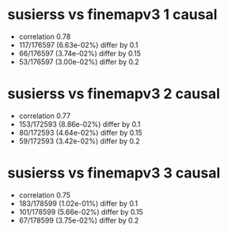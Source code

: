 # susierss vs finemapv3  1 causal

- correlation 0.78
- 117/176597 (6.63e-02%) differ by 0.1
- 66/176597 (3.74e-02%) differ by 0.15
- 53/176597 (3.00e-02%) differ by 0.2


# susierss vs finemapv3  2 causal

- correlation 0.77
- 153/172593 (8.86e-02%) differ by 0.1
- 80/172593 (4.64e-02%) differ by 0.15
- 59/172593 (3.42e-02%) differ by 0.2


# susierss vs finemapv3  3 causal

- correlation 0.75
- 183/178599 (1.02e-01%) differ by 0.1
- 101/178599 (5.66e-02%) differ by 0.15
- 67/178599 (3.75e-02%) differ by 0.2


